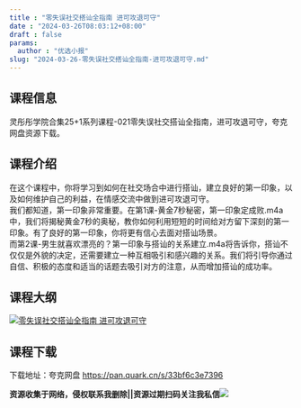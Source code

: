 ```yaml
---
title : "零失误社交搭讪全指南 进可攻退可守"
date : "2024-03-26T08:03:12+08:00"
draft : false
params:
  author : "优选小报"
slug: "2024-03-26-零失误社交搭讪全指南-进可攻退可守.md"
---
```


## 课程信息

灵彤彤学院合集25+1系列课程-021零失误社交搭讪全指南，进可攻退可守，夸克网盘资源下载。

## 课程介绍

在这个课程中，你将学习到如何在社交场合中进行搭讪，建立良好的第一印象，以及如何维护自己的利益，在情感交流中做到进可攻退可守。  
我们都知道，第一印象非常重要。在第1课-黄金7秒秘密，第一印象定成败.m4a中，我们将揭秘黄金7秒的奥秘，教你如何利用短短的时间给对方留下深刻的第一印象。有了良好的第一印象，你将更有信心去面对搭讪场景。  
而第2课-男生就喜欢漂亮的？第一印象与搭讪的关系建立.m4a将告诉你，搭讪不仅仅是外貌的决定，还需要建立一种互相吸引和感兴趣的关系。我们将引导你通过自信、积极的态度和适当的话题去吸引对方的注意，从而增加搭讪的成功率。

## 课程大纲

[![零失误社交搭讪全指南
进可攻退可守](//img7-1.zhekoulieshou.com/mmbiz_jpg/iaHBVewvSIbAOP5MwRmNQ8SEEaPPgBTocvicicGnCxXlQlHjZvsGvxoUBdqfDWgHflwnIxfF0XdU9Ju78rVJwr7icg/0)](//img7-1.zhekoulieshou.com/mmbiz_jpg/iaHBVewvSIbAOP5MwRmNQ8SEEaPPgBTocvicicGnCxXlQlHjZvsGvxoUBdqfDWgHflwnIxfF0XdU9Ju78rVJwr7icg/0)

## 课程下载

下载地址：夸克网盘 https://pan.quark.cn/s/33bf6c3e7396

**资源收集于网络，侵权联系我删除||资源过期扫码关注我私信**![](//img7-1.zhekoulieshou.com/mmbiz_jpg/iaHBVewvSIbAjcr9g6TlCXSfiaDqkbzuEzp207hVzPqT4YGQOAazQ1KNHCeACbia5Lzq4Ckwibe48iar1q7lgVP1o3w/640?wx_fmt=jpeg&from=appmsg)


